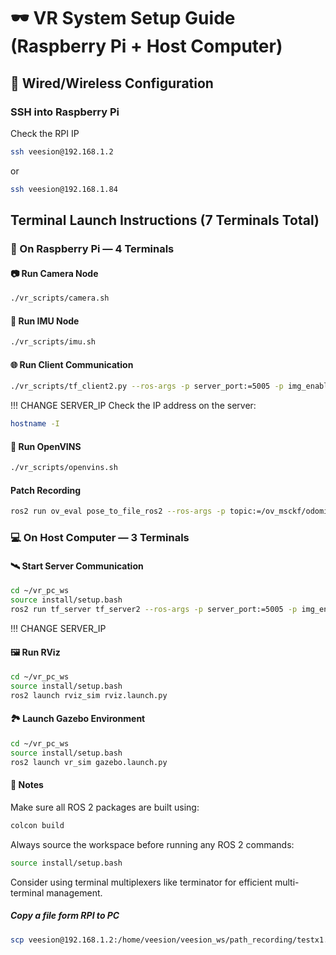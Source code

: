 # 🕶️ VR System Setup Guide (Raspberry Pi + Host Computer)

## 🔌 Wired/Wireless Configuration

### SSH into Raspberry Pi
Check the RPI IP
```sh
ssh veesion@192.168.1.2
```
or 
```sh
ssh veesion@192.168.1.84
```
## Terminal Launch Instructions (7 Terminals Total)
### 🍓 On Raspberry Pi — 4 Terminals
#### 📷 Run Camera Node
```sh
./vr_scripts/camera.sh
```
#### 📡 Run IMU Node
```sh
./vr_scripts/imu.sh
```
#### 🌐 Run Client Communication
```sh
./vr_scripts/tf_client2.py --ros-args -p server_port:=5005 -p img_enable:=1 -p server_ip:=192.168.  
```
!!! CHANGE SERVER_IP
Check the IP address on the server:
```sh
hostname -I
```
#### 🧠 Run OpenVINS
```sh
./vr_scripts/openvins.sh
```

#### Patch Recording
```sh
ros2 run ov_eval pose_to_file_ros2 --ros-args -p topic:=/ov_msckf/odomimu -p topic_type:=Odometry -p output:=/home/veesion/veesion_ws/path_recording/test1.txt
```
### 💻 On Host Computer — 3 Terminals
#### 🛰️ Start Server Communication
```sh
cd ~/vr_pc_ws
source install/setup.bash
ros2 run tf_server tf_server2 --ros-args -p server_port:=5005 -p img_enable:=1 -p server_ip:=192.168. 
```
!!! CHANGE SERVER_IP
#### 🖼️ Run RViz
```sh
cd ~/vr_pc_ws
source install/setup.bash
ros2 launch rviz_sim rviz.launch.py
```
#### 🏞️ Launch Gazebo Environment
```sh
cd ~/vr_pc_ws
source install/setup.bash
ros2 launch vr_sim gazebo.launch.py
```
#### 📝 Notes
Make sure all ROS 2 packages are built using:
```sh
colcon build
```
Always source the workspace before running any ROS 2 commands:
```sh
source install/setup.bash
```

Consider using terminal multiplexers like terminator for efficient multi-terminal management.
##### Copy a file form RPI to PC
```sh
scp veesion@192.168.1.2:/home/veesion/veesion_ws/path_recording/testx1.txt ~/Desktop/paths/
```


